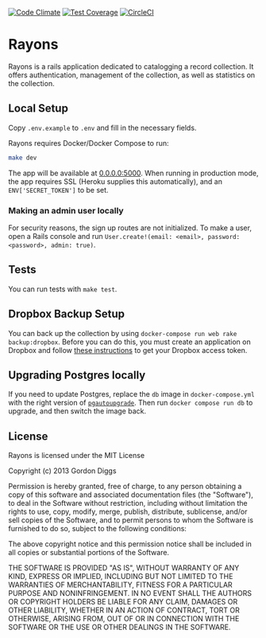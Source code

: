 [![Code Climate](https://codeclimate.com/github/GordonDiggs/rayons.png)](https://codeclimate.com/github/GordonDiggs/rayons)
[![Test Coverage](https://codeclimate.com/github/GordonDiggs/rayons/badges/coverage.svg)](https://codeclimate.com/github/GordonDiggs/rayons)
[![CircleCI](https://circleci.com/gh/gdiggs/rayons.svg)](https://circleci.com/gh/gdiggs/rayons)

# Rayons

Rayons is a rails application dedicated to catalogging a record collection. It
offers authentication, management of the collection, as well as statistics on
the collection.

## Local Setup

Copy `.env.example` to `.env` and fill in the necessary fields.

Rayons requires Docker/Docker Compose to run:

```bash
make dev
```

The app will be available at [0.0.0.0:5000](http://0.0.0.0:5000). When running
in production mode, the app requires SSL (Heroku supplies this automatically),
and an `ENV['SECRET_TOKEN']` to be set.

### Making an admin user locally

For security reasons, the sign up routes are not initialized. To make a user, open a Rails console and run `User.create!(email: <email>, password: <password>, admin: true)`.

## Tests

You can run tests with `make test`.

## Dropbox Backup Setup

You can back up the collection by using `docker-compose run web rake backup:dropbox`. Before you can
do this, you must create an application on Dropbox and follow
[these instructions](https://www.dropbox.com/developers/core/start/ruby) to get
your Dropbox access token.

## Upgrading Postgres locally

If you need to update Postgres, replace the `db` image in `docker-compose.yml` with the right version of [`pgautoupgrade`](https://github.com/pgautoupgrade/docker-pgautoupgrade). Then run `docker compose run db` to upgrade, and then switch the image back.

## License

Rayons is licensed under the MIT License

Copyright (c) 2013 Gordon Diggs

Permission is hereby granted, free of charge, to any person obtaining a copy of
this software and associated documentation files (the "Software"), to deal in
the Software without restriction, including without limitation the rights to
use, copy, modify, merge, publish, distribute, sublicense, and/or sell copies
of the Software, and to permit persons to whom the Software is furnished to do
so, subject to the following conditions:

The above copyright notice and this permission notice shall be included in all
copies or substantial portions of the Software.

THE SOFTWARE IS PROVIDED "AS IS", WITHOUT WARRANTY OF ANY KIND, EXPRESS OR
IMPLIED, INCLUDING BUT NOT LIMITED TO THE WARRANTIES OF MERCHANTABILITY,
FITNESS FOR A PARTICULAR PURPOSE AND NONINFRINGEMENT. IN NO EVENT SHALL THE
AUTHORS OR COPYRIGHT HOLDERS BE LIABLE FOR ANY CLAIM, DAMAGES OR OTHER
LIABILITY, WHETHER IN AN ACTION OF CONTRACT, TORT OR OTHERWISE, ARISING FROM,
OUT OF OR IN CONNECTION WITH THE SOFTWARE OR THE USE OR OTHER DEALINGS IN THE
SOFTWARE.
